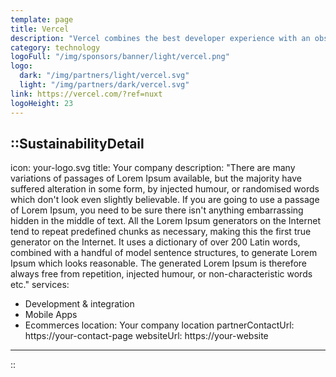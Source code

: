 ```yaml
---
template: page
title: Vercel
description: "Vercel combines the best developer experience with an obsessive focus on end-user performance. Our platform enables frontend teams to do their best work."
category: technology
logoFull: "/img/sponsors/banner/light/vercel.png"
logo:
  dark: "/img/partners/light/vercel.svg"
  light: "/img/partners/dark/vercel.svg"
link: https://vercel.com/?ref=nuxt
logoHeight: 23
---
```

<!-- Leave the icon prop as is, the Nuxt team will replace it -->
::SustainabilityDetail
---
icon: your-logo.svg
title: Your company
description: "There are many variations of passages of Lorem Ipsum available, but the majority have suffered alteration in some form, by injected humour, or randomised words which don't look even slightly believable. If you are going to use a passage of Lorem Ipsum, you need to be sure there isn't anything embarrassing hidden in the middle of text. All the Lorem Ipsum generators on the Internet tend to repeat predefined chunks as necessary, making this the first true generator on the Internet. It uses a dictionary of over 200 Latin words, combined with a handful of model sentence structures, to generate Lorem Ipsum which looks reasonable. The generated Lorem Ipsum is therefore always free from repetition, injected humour, or non-characteristic words etc."
services:
  - Development & integration
  - Mobile Apps
  - Ecommerces
location: Your company location
partnerContactUrl: https://your-contact-page
websiteUrl: https://your-website
---
::
